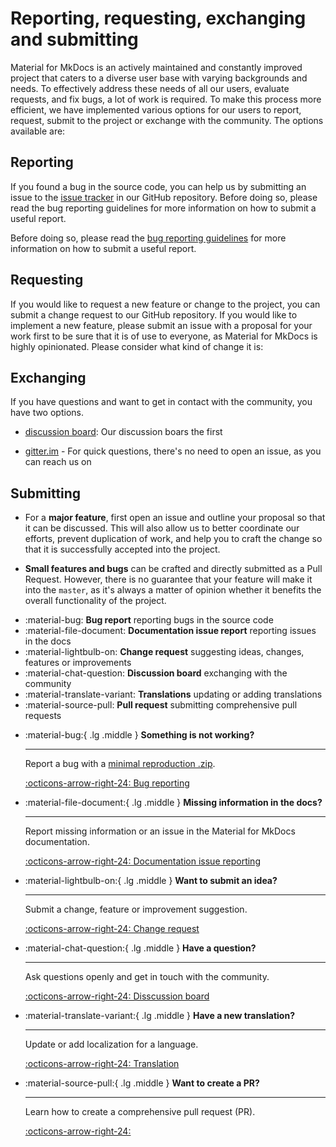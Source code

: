 # Reporting, requesting, exchanging and submitting

Material for MkDocs is an actively maintained and constantly improved project 
that caters to a diverse user base with varying backgrounds and needs. To 
effectively address these needs of all our users, evaluate requests, and fix 
bugs, a lot of work is required. To make this process more efficient, we have 
implemented various options for our users to report, request, submit to the 
project or exchange with the community. The options available are:

## Reporting

If you found a bug in the source code, you can help us by submitting an issue
to the [issue tracker] in our GitHub repository. Before doing so, please read 
the bug reporting guidelines for more information on how to submit a useful 
report.


Before doing so, please read the 
[bug reporting guidelines](https://squidfunk.github.io/mkdocs-material/bug-report/)
for more information on how to submit a useful report.

  [issue tracker]: https://github.com/squidfunk/mkdocs-material/issues

## Requesting

If you would like to request a new feature or change to the project, you can 
submit a change request to our GitHub repository. If you would like to implement 
a new feature, please submit an issue with a proposal for your work first to be 
sure that it is of use to everyone, as Material for MkDocs is highly 
opinionated. Please consider what kind of change it is:

## Exchanging

If you have questions and want to get in contact with the community, you have 
two options.

- [discussion board]: Our discussion boars the first 
- [gitter.im] - For quick questions, there's no need to open an issue, as you can reach us on

  [discussion board]: https://github.com/squidfunk/mkdocs-material/discussions
  [gitter.im]: https://gitter.im/squidfunk/mkdocs-material


## Submitting

* For a **major feature**, first open an issue and outline your proposal so
  that it can be discussed. This will also allow us to better coordinate our
  efforts, prevent duplication of work, and help you to craft the change so
  that it is successfully accepted into the project.

* **Small features and bugs** can be crafted and directly submitted as a Pull
  Request. However, there is no guarantee that your feature will make it into
  the `master`, as it's always a matter of opinion whether it benefits the
  overall functionality of the project.



<div class="grid cards" markdown>

- :material-bug: __Bug report__ reporting bugs in the source code
- :material-file-document: __Documentation issue report__ reporting issues in the docs
- :material-lightbulb-on: __Change request__ suggesting ideas, changes, features or improvements 
- :material-chat-question: __Discussion board__ exchanging with the community
- :material-translate-variant: __Translations__ updating or adding translations
- :material-source-pull: __Pull request__ submitting comprehensive pull requests
</div>


<div class="grid cards" markdown>

-   :material-bug:{ .lg .middle } __Something is not working?__

    ---

    Report a bug with a [minimal reproduction .zip](https://squidfunk.github.io/mkdocs-material/bug-report/reproduction/).

    [:octicons-arrow-right-24: Bug reporting](https://squidfunk.github.io/mkdocs-material/bug-report/)

-   :material-file-document:{ .lg .middle } __Missing information in the docs?__

    ---

    Report missing information or an issue in the Material for MkDocs documentation.

    [:octicons-arrow-right-24: Documentation issue reporting](https://squidfunk.github.io/mkdocs-material/documentation-issue-report/)

-   :material-lightbulb-on:{ .lg .middle } __Want to submit an idea?__

    ---

    Submit a change, feature or improvement suggestion.

    [:octicons-arrow-right-24: Change request](https://squidfunk.github.io/mkdocs-material/change-request/)

-   :material-chat-question:{ .lg .middle } __Have a question?__

    ---

    Ask questions openly and get in touch with the community.

    [:octicons-arrow-right-24: Disscussion board](https://github.com/squidfunk/mkdocs-material/discussions)

-   :material-translate-variant:{ .lg .middle } __Have a new translation?__

    ---

    Update or add localization for a language.

    [:octicons-arrow-right-24: Translation](https://github.com/squidfunk/mkdocs-material/translation)

-   :material-source-pull:{ .lg .middle } __Want to create a PR?__

    ---

    Learn how to create a comprehensive pull request (PR).

    [:octicons-arrow-right-24: ](https://github.com/squidfunk/mkdocs-material/pull-request)

</div>
